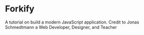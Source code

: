 # Forkify
A tutorial on build a modern JavaScript application. Credit to Jonas Schmedtmann a Web Developer, Designer, and Teacher
